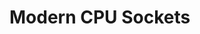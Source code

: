 <!--
  ~ Copyright (c) 2022 Tobias Briones. All rights reserved.
  ~ SPDX-License-Identifier: CC-BY-SA-4.0
  ~
  ~ This source code is part of
  ~ https://github.com/tobiasbriones/cp-unah-is911-microprocessors and is
  ~ licensed under the Creative Commons Attribution Share Alike 4.0
  ~ International License found in the LICENSE file in the root
  ~ directory of this source tree or at https://spdx.org/licenses/CC-BY-SA-4.0
  -->

# Modern CPU Sockets
